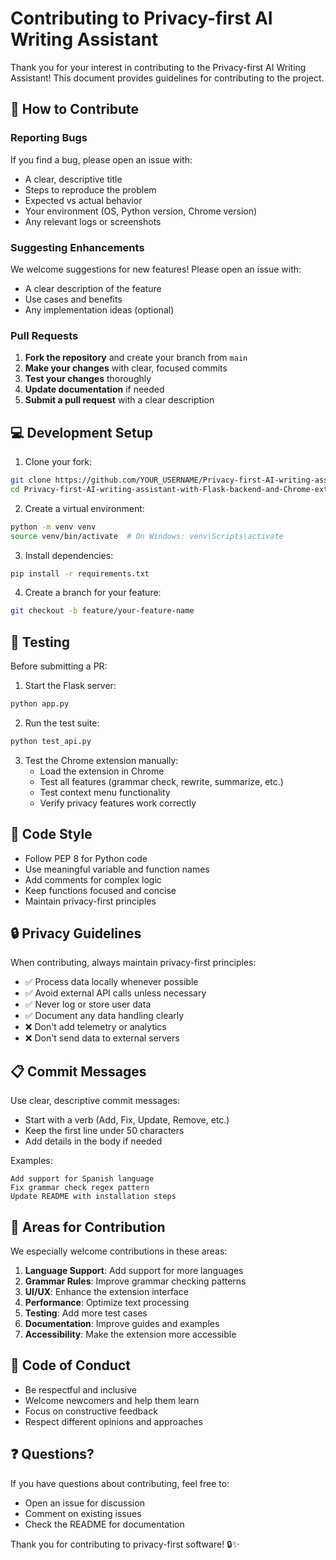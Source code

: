 # Contributing to Privacy-first AI Writing Assistant

Thank you for your interest in contributing to the Privacy-first AI Writing Assistant! This document provides guidelines for contributing to the project.

## 🌟 How to Contribute

### Reporting Bugs

If you find a bug, please open an issue with:
- A clear, descriptive title
- Steps to reproduce the problem
- Expected vs actual behavior
- Your environment (OS, Python version, Chrome version)
- Any relevant logs or screenshots

### Suggesting Enhancements

We welcome suggestions for new features! Please open an issue with:
- A clear description of the feature
- Use cases and benefits
- Any implementation ideas (optional)

### Pull Requests

1. **Fork the repository** and create your branch from `main`
2. **Make your changes** with clear, focused commits
3. **Test your changes** thoroughly
4. **Update documentation** if needed
5. **Submit a pull request** with a clear description

## 💻 Development Setup

1. Clone your fork:
```bash
git clone https://github.com/YOUR_USERNAME/Privacy-first-AI-writing-assistant-with-Flask-backend-and-Chrome-extension.git
cd Privacy-first-AI-writing-assistant-with-Flask-backend-and-Chrome-extension
```

2. Create a virtual environment:
```bash
python -m venv venv
source venv/bin/activate  # On Windows: venv\Scripts\activate
```

3. Install dependencies:
```bash
pip install -r requirements.txt
```

4. Create a branch for your feature:
```bash
git checkout -b feature/your-feature-name
```

## 🧪 Testing

Before submitting a PR:

1. Start the Flask server:
```bash
python app.py
```

2. Run the test suite:
```bash
python test_api.py
```

3. Test the Chrome extension manually:
   - Load the extension in Chrome
   - Test all features (grammar check, rewrite, summarize, etc.)
   - Test context menu functionality
   - Verify privacy features work correctly

## 📝 Code Style

- Follow PEP 8 for Python code
- Use meaningful variable and function names
- Add comments for complex logic
- Keep functions focused and concise
- Maintain privacy-first principles

## 🔒 Privacy Guidelines

When contributing, always maintain privacy-first principles:
- ✅ Process data locally whenever possible
- ✅ Avoid external API calls unless necessary
- ✅ Never log or store user data
- ✅ Document any data handling clearly
- ❌ Don't add telemetry or analytics
- ❌ Don't send data to external servers

## 📋 Commit Messages

Use clear, descriptive commit messages:
- Start with a verb (Add, Fix, Update, Remove, etc.)
- Keep the first line under 50 characters
- Add details in the body if needed

Examples:
```
Add support for Spanish language
Fix grammar check regex pattern
Update README with installation steps
```

## 🎯 Areas for Contribution

We especially welcome contributions in these areas:

1. **Language Support**: Add support for more languages
2. **Grammar Rules**: Improve grammar checking patterns
3. **UI/UX**: Enhance the extension interface
4. **Performance**: Optimize text processing
5. **Testing**: Add more test cases
6. **Documentation**: Improve guides and examples
7. **Accessibility**: Make the extension more accessible

## 🤝 Code of Conduct

- Be respectful and inclusive
- Welcome newcomers and help them learn
- Focus on constructive feedback
- Respect different opinions and approaches

## ❓ Questions?

If you have questions about contributing, feel free to:
- Open an issue for discussion
- Comment on existing issues
- Check the README for documentation

Thank you for contributing to privacy-first software! 🔒✨
